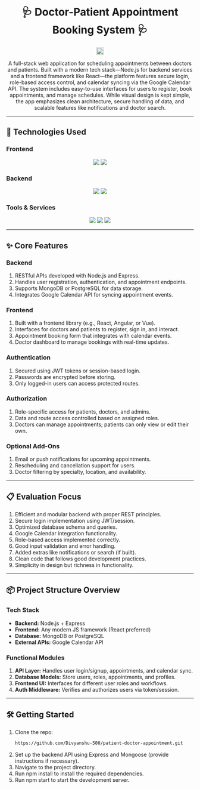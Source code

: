<h1 align="center">🩺 Doctor-Patient Appointment Booking System 🩺</h1>

<p align="center">
  <img src="https://art.pixilart.com/486745d4bb1ef18.gif" width="20" height="20">
</p>

<p align="center">
A full-stack web application for scheduling appointments between doctors and patients. Built with a modern tech stack—Node.js for backend services and a frontend framework like React—the platform features secure login, role-based access control, and calendar syncing via the Google Calendar API. The system includes easy-to-use interfaces for users to register, book appointments, and manage schedules. While visual design is kept simple, the app emphasizes clean architecture, secure handling of data, and scalable features like notifications and doctor search.
</p>

---

## 🚀 Technologies Used

### Frontend
<p align="center">
  <img src="https://img.shields.io/badge/react-%23323330.svg?style=for-the-badge&logo=react&logoColor=%23F7DF1E">
  <img src="https://img.shields.io/badge/tailwindcss-%2338B2AC.svg?style=for-the-badge&logo=tailwind-css&logoColor=white">
</p>

### Backend
<p align="center">
  <img src="https://img.shields.io/badge/expressjs-%777BB4.svg?style=for-the-badge&logo=express.js&logoColor=white">
  <img src="https://img.shields.io/badge/mongoose-%2300f.svg?style=for-the-badge&logo=mongoose&logoColor=white">
</p>

### Tools & Services
<p align="center">
  <img src="https://img.shields.io/badge/GitHub-100000?style=for-the-badge&logo=github&logoColor=white">
  <img src="https://img.shields.io/badge/NPM-%23000000.svg?style=for-the-badge&logo=npm&logoColor=white">
  <img src="https://img.shields.io/badge/Visual%20Studio-5C2D91.svg?style=for-the-badge&logo=visual-studio&logoColor=white">
</p>

---

## ✨ Core Features

### Backend
1. RESTful APIs developed with Node.js and Express.
2. Handles user registration, authentication, and appointment endpoints.
3. Supports MongoDB or PostgreSQL for data storage.
4. Integrates Google Calendar API for syncing appointment events.

### Frontend
1. Built with a frontend library (e.g., React, Angular, or Vue).
2. Interfaces for doctors and patients to register, sign in, and interact.
3. Appointment booking form that integrates with calendar events.
4. Doctor dashboard to manage bookings with real-time updates.

### Authentication
1. Secured using JWT tokens or session-based login.
2. Passwords are encrypted before storing.
3. Only logged-in users can access protected routes.

### Authorization
1. Role-specific access for patients, doctors, and admins.
2. Data and route access controlled based on assigned roles.
3. Doctors can manage appointments; patients can only view or edit their own.

### Optional Add-Ons
1. Email or push notifications for upcoming appointments.
2. Rescheduling and cancellation support for users.
3. Doctor filtering by specialty, location, and availability.

---

## 📋 Evaluation Focus

1. Efficient and modular backend with proper REST principles.
2. Secure login implementation using JWT/session.
3. Optimized database schema and queries.
4. Google Calendar integration functionality.
5. Role-based access implemented correctly.
6. Good input validation and error handling.
7. Added extras like notifications or search (if built).
8. Clean code that follows good development practices.
9. Simplicity in design but richness in functionality.

---

## 📦 Project Structure Overview

### Tech Stack
- **Backend:** Node.js + Express
- **Frontend:** Any modern JS framework (React preferred)
- **Database:** MongoDB or PostgreSQL
- **External APIs:** Google Calendar API

### Functional Modules
1. **API Layer:** Handles user login/signup, appointments, and calendar sync.
2. **Database Models:** Store users, roles, appointments, and profiles.
3. **Frontend UI:** Interfaces for different user roles and workflows.
4. **Auth Middleware:** Verifies and authorizes users via token/session.

---

## 🛠 Getting Started

1. Clone the repo:  
   ```bash
   https://github.com/Divyanshu-500/patient-doctor-appointment.git
2. Set up the backend API using Express and Mongoose (provide instructions if necessary).
3. Navigate to the project directory.
4. Run npm install to install the required dependencies.
5. Run npm start to start the development server.

